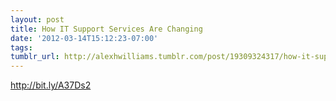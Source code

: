 ```yaml
---
layout: post
title: How IT Support Services Are Changing
date: '2012-03-14T15:12:23-07:00'
tags: 
tumblr_url: http://alexhwilliams.tumblr.com/post/19309324317/how-it-support-services-are-changing
---
```

<p><a href="http://bit.ly/A37Ds2">http://bit.ly/A37Ds2</a></p>

